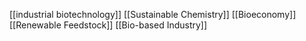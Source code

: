 [[industrial biotechnology]]
[[Sustainable Chemistry]]
[[Bioeconomy]]
[[Renewable Feedstock]]
[[Bio-based Industry]]
